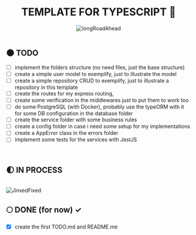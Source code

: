 <div align="center">

  # TEMPLATE FOR TYPESCRIPT :milky_way:

  <img alt="longRoadAhead" src="https://thumbs.gfycat.com/CanineSameEwe-small.gif" />
</div>

</br>


## :new_moon: TODO 

* [ ] implement the folders structure (no need files, just the base structure)
* [ ] create a simple user model to exemplify, just to illustrate the model
* [ ] create a simple repository CRUD to exemplify, just to illustrate a repository in this template
* [ ] create the routes for my express routing, 
* [ ] create some verification in the middlewares just to put them to work too
* [ ] do some PostgreSQL (with Docker), probably use the typeORM with it for some DB configuration in the database folder
* [ ] create the service folder with some business rules
* [ ] create a config folder in case i need some setup for my implementations
* [ ] create a AppError class in the errors folder
* [ ] implement some tests for the services with JestJS

</br>

## :first_quarter_moon: IN PROCESS

</br>

<img alt="JinxedFixed" src="https://lh3.googleusercontent.com/7JVxJtl83cY9jIzgKjJP9rt5ElwBEa_rueuTlWXJH7SaS7PUG86f1wCHmBKxrGbox4qu0cm2HhdqoPBCdi2OR6ptfJAUySfhKMqbgWzNhRCbpvdj4zCnlXRrIN7FLt6FGF0Lh57Zl_45uPH7qfP708EPDyN64c4wy0yAlqSnTJTo0sDKnzZxEgC390vz3UMaYDAq7pCnu2bkWV4QDEeJbEBWZXbiSQdaOpnHDqilsAyJa8-lyQxbe5N-1SMg2NkClHJQUW2XQfWNlWlVKYJYx9dUSykkQHunNcJqi2m7BCpyWT0QFdYstVWvVwlpoOStsVhytFgqmlAGAI7YtlCFS7xgQd5xDnRabXTSHpp0gZxNcW4kQ2FU9YbiiLdy_qmWJGt0SAzC5jzwrLrVPa669pOZYZ65a9vP7BcuQCtXhuREq-lvI6B4scRPrQXPkA9psoNxGGJ3ncinOBwXGHfBkYYYrlJKImYe66H5KtirrTBhIwpjDuaLr8y-k3S80K9egiEflUjLSp4OZlWEaY5xSMQelJrST8DmDA-UR7a4mRD4WrJa7Pa2K-rA4t3SbEhyAD787oqs70yFu0PriA0NunVgqDd1tSwDUWqVtQVMdwG-WtoMTMstfFzD9QTevXn_Gnb57MMPap1cFN62T1l8Z_lHbzi80K2PQKvbFQixDY7Yy_XAI-7u8rHwR8HS=w391-h220-no?authuser=0" />

## :full_moon: DONE (for now) ✓

* [x] create the first TODO.md and README.me

</br>